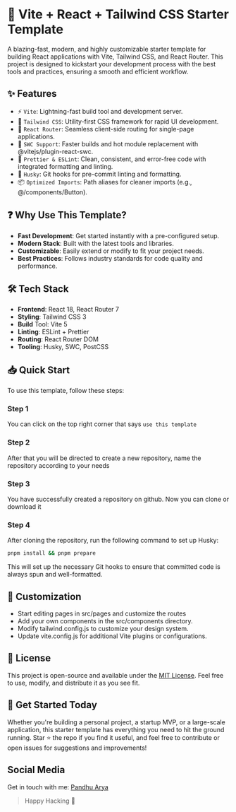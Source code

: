 # 🚀 Vite + React + Tailwind CSS Starter Template

A blazing-fast, modern, and highly customizable starter template for building React applications with Vite, Tailwind CSS, and React Router. This project is designed to kickstart your development process with the best tools and practices, ensuring a smooth and efficient workflow.

## ✨ Features

- ⚡ `Vite`: Lightning-fast build tool and development server.
- 🎨 `Tailwind CSS`: Utility-first CSS framework for rapid UI development.
- 🔄 `React Router`: Seamless client-side routing for single-page applications.
- 🧩 `SWC Support`: Faster builds and hot module replacement with @vitejs/plugin-react-swc.
- 🧹 `Prettier & ESLint`: Clean, consistent, and error-free code with integrated formatting and linting.
- 🐶 `Husky`: Git hooks for pre-commit linting and formatting.
- 📦 `Optimized Imports`: Path aliases for cleaner imports (e.g., @/components/Button).

## ❓ Why Use This Template?

- **Fast Development**: Get started instantly with a pre-configured setup.
- **Modern Stack**: Built with the latest tools and libraries.
- **Customizable**: Easily extend or modify to fit your project needs.
- **Best Practices**: Follows industry standards for code quality and performance.

## 🛠️ Tech Stack

- **Frontend**: React 18, React Router 7
- **Styling**: Tailwind CSS 3
- **Build** Tool: Vite 5
- **Linting**: ESLint + Prettier
- **Routing**: React Router DOM
- **Tooling**: Husky, SWC, PostCSS

## 📥 Quick Start

To use this template, follow these steps:

### Step 1

You can click on the top right corner that says `use this template`

### Step 2

After that you will be directed to create a new repository, name the repository according to your needs

### Step 3

You have successfully created a repository on github. Now you can clone or download it

### Step 4

After cloning the repository, run the following command to set up Husky:

```bash
pnpm install && pnpm prepare
```

This will set up the necessary Git hooks to ensure that committed code is always spun and well-formatted.

## 🔧 Customization

- Start editing pages in src/pages and customize the routes
- Add your own components in the src/components directory.
- Modify tailwind.config.js to customize your design system.
- Update vite.config.js for additional Vite plugins or configurations.

## 📄 License

This project is open-source and available under the [MIT License](LICENSE). Feel free to use, modify, and distribute it as you see fit.

## 🌟 Get Started Today

Whether you're building a personal project, a startup MVP, or a large-scale application, this starter template has everything you need to hit the ground running. Star ⭐ the repo if you find it useful, and feel free to contribute or open issues for suggestions and improvements!

## Social Media

Get in touch with me: [Pandhu Arya](https://panntod.github.io/Project-Mandiri/linktree)

> Happy Hacking 🤖
